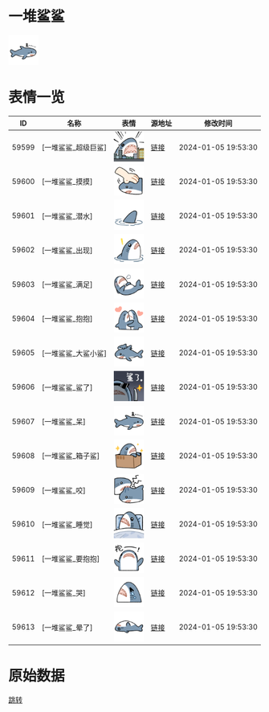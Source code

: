 # 一堆鲨鲨

<img src="./cover.png" height="60" alt="cover" />

# 表情一览

|ID|名称|表情|源地址|修改时间|
|----|----|----|----|----|
|59599|[一堆鲨鲨_超级巨鲨]|<img src="./pic/059599_%5B一堆鲨鲨_超级巨鲨%5D.png" height="60" alt="超级巨鲨"/>|[链接](https://i0.hdslb.com/bfs/garb/bef7d03c177dd440bf79021a0f657038e63d8ffc.png)|2024-01-05 19:53:30|
|59600|[一堆鲨鲨_摸摸]|<img src="./pic/059600_%5B一堆鲨鲨_摸摸%5D.png" height="60" alt="摸摸"/>|[链接](https://i0.hdslb.com/bfs/garb/3a0bd4acf63b69ff78d1b7ef13e2dcfa05e87daf.png)|2024-01-05 19:53:30|
|59601|[一堆鲨鲨_潜水]|<img src="./pic/059601_%5B一堆鲨鲨_潜水%5D.png" height="60" alt="潜水"/>|[链接](https://i0.hdslb.com/bfs/garb/0751b9bbdf6f7db0b264ce51eee3da0102a972b0.png)|2024-01-05 19:53:30|
|59602|[一堆鲨鲨_出现]|<img src="./pic/059602_%5B一堆鲨鲨_出现%5D.png" height="60" alt="出现"/>|[链接](https://i0.hdslb.com/bfs/garb/d6d4fc3a45f2b7386fdfb497412c632621eb98bf.png)|2024-01-05 19:53:30|
|59603|[一堆鲨鲨_满足]|<img src="./pic/059603_%5B一堆鲨鲨_满足%5D.png" height="60" alt="满足"/>|[链接](https://i0.hdslb.com/bfs/garb/e97d251072eb52de937752000d160d341404313d.png)|2024-01-05 19:53:30|
|59604|[一堆鲨鲨_抱抱]|<img src="./pic/059604_%5B一堆鲨鲨_抱抱%5D.png" height="60" alt="抱抱"/>|[链接](https://i0.hdslb.com/bfs/garb/d53a68b9fe2ade4ed55decd3d1ee9ba1aa374d12.png)|2024-01-05 19:53:30|
|59605|[一堆鲨鲨_大鲨小鲨]|<img src="./pic/059605_%5B一堆鲨鲨_大鲨小鲨%5D.png" height="60" alt="大鲨小鲨"/>|[链接](https://i0.hdslb.com/bfs/garb/d9f62581facf13654b9e7b89076f813f00477889.png)|2024-01-05 19:53:30|
|59606|[一堆鲨鲨_鲨了]|<img src="./pic/059606_%5B一堆鲨鲨_鲨了%5D.png" height="60" alt="鲨了"/>|[链接](https://i0.hdslb.com/bfs/garb/0accb9f1041b1e560a7814cfecbcd3da9c6b0f93.png)|2024-01-05 19:53:30|
|59607|[一堆鲨鲨_呆]|<img src="./pic/059607_%5B一堆鲨鲨_呆%5D.png" height="60" alt="呆"/>|[链接](https://i0.hdslb.com/bfs/garb/d6ae69dd740a296d4a101875577ac1c473f1abe3.png)|2024-01-05 19:53:30|
|59608|[一堆鲨鲨_箱子鲨]|<img src="./pic/059608_%5B一堆鲨鲨_箱子鲨%5D.png" height="60" alt="箱子鲨"/>|[链接](https://i0.hdslb.com/bfs/garb/5b2c3a93f88576cf77e63a08ca683a37c53c1749.png)|2024-01-05 19:53:30|
|59609|[一堆鲨鲨_咬]|<img src="./pic/059609_%5B一堆鲨鲨_咬%5D.png" height="60" alt="咬"/>|[链接](https://i0.hdslb.com/bfs/garb/b53b44d26d3a7fc6a06068dd6cf44a4ac8cee304.png)|2024-01-05 19:53:30|
|59610|[一堆鲨鲨_睡觉]|<img src="./pic/059610_%5B一堆鲨鲨_睡觉%5D.png" height="60" alt="睡觉"/>|[链接](https://i0.hdslb.com/bfs/garb/8d05cbc5b413a802560801c9230e284a4738c04d.png)|2024-01-05 19:53:30|
|59611|[一堆鲨鲨_要抱抱]|<img src="./pic/059611_%5B一堆鲨鲨_要抱抱%5D.png" height="60" alt="要抱抱"/>|[链接](https://i0.hdslb.com/bfs/garb/d91c1eff7bbd4a630a4a977fc56a00ec798a490b.png)|2024-01-05 19:53:30|
|59612|[一堆鲨鲨_哭]|<img src="./pic/059612_%5B一堆鲨鲨_哭%5D.png" height="60" alt="哭"/>|[链接](https://i0.hdslb.com/bfs/garb/3c3cf150068af458dbee9932274d6566c39b80c1.png)|2024-01-05 19:53:30|
|59613|[一堆鲨鲨_晕了]|<img src="./pic/059613_%5B一堆鲨鲨_晕了%5D.png" height="60" alt="晕了"/>|[链接](https://i0.hdslb.com/bfs/garb/dbe6bc44dca6f1d8ce5e13ac43b6ac0e51df1382.png)|2024-01-05 19:53:30|

# 原始数据

[跳转](./raw.json)

